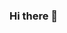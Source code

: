 ### Hi there 👋

<!--
**AparnaChaitanyaSreePinagadi/AparnaChaitanyaSreePinagadi** is a ✨ _special_ ✨ repository because its `README.md` (this file) appears on your GitHub profile.

Here are some ideas to get you started:

- 🔭 I’m currently studying 2nd yr ECE.
- 🌱 I’m currently learning GITHUB
- 👯 I’m looking to collaborate on ...
- 🤔 I’m looking for help with ...
- 💬 Ask me about ...
- 📫 How to reach me:paparnachaitanyasree@gmail.com
- 😄 Pronouns: ...
- ⚡ Fun fact: ...
-->
